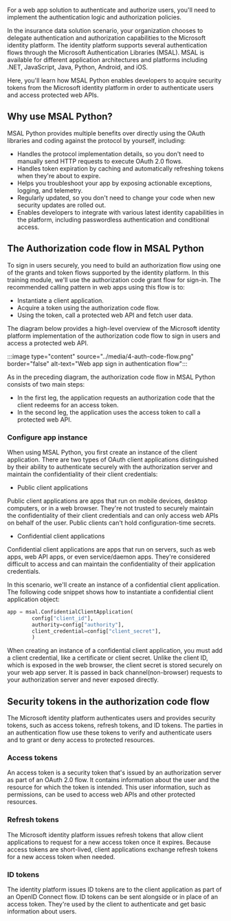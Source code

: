 For a web app solution to authenticate and authorize users, you'll need to implement the authentication logic and authorization policies.

In the insurance data solution scenario, your organization chooses to delegate authentication and authorization capabilities to the Microsoft identity platform. The identity platform supports several authentication flows through the Microsoft Authentication Libraries (MSAL). MSAL is available for different application architectures and platforms including .NET, JavaScript, Java, Python, Android, and iOS.

Here, you'll learn how MSAL Python enables developers to acquire security tokens from the Microsoft identity platform in order to authenticate users and access protected web APIs.


## Why use MSAL Python?

MSAL Python provides multiple benefits over directly using the OAuth libraries and coding against the protocol by yourself, including:

- Handles the protocol implementation details, so you don't need to manually send HTTP requests to execute OAuth 2.0 flows.
- Handles token expiration by caching and automatically refreshing tokens when they're about to expire.
- Helps you troubleshoot your app by exposing actionable exceptions, logging, and telemetry.
- Regularly updated, so you don't need to change your code when new security updates are rolled out.
- Enables developers to integrate with various latest identity capabilities in the platform, including passwordless authentication and conditional access. 

## The Authorization code flow in MSAL Python

To sign in users securely, you need to build an authorization flow using one of the grants and token flows supported by the identity platform. In this training module, we'll use the authorization code grant flow for sign-in. The recommended calling pattern in web apps using this flow is to:

- Instantiate a client application. 
- Acquire a token using the authorization code flow.
- Using the token, call a protected web API and fetch user data.

The diagram below provides a high-level overview of the Microsoft identity platform implementation of the authorization code flow to sign in users and access a protected web API.

:::image type="content" source="../media/4-auth-code-flow.png" border="false" alt-text="Web app sign in authentication flow":::

As in the preceding diagram, the authorization code flow in MSAL Python consists of two main steps:

- In the first leg, the application requests an authorization code that the client redeems for an access token. 
- In the second leg, the application uses the access token to call a protected web API.

### Configure app instance

When using MSAL Python, you first create an instance of the client application. There are two types of OAuth client applications distinguished by their ability to authenticate securely with the authorization server and maintain the confidentiality of their client credentials:

- Public client applications

Public client applications are apps that run on mobile devices, desktop computers, or in a web browser. They're not trusted to securely maintain the confidentiality of their client credentials and can only access web APIs on behalf of the user. Public clients can't hold configuration-time secrets.

- Confidential client applications

Confidential client applications are apps that run on servers, such as web apps, web API apps, or even service/daemon apps. They're considered difficult to access and can maintain the confidentiality of their application credentials.

In this scenario, we'll create an instance of a confidential client application. The following code snippet shows how to instantiate a confidential client application object: 

```python
app = msal.ConfidentialClientApplication(
        config["client_id"],
        authority=config["authority"],
        client_credential=config["client_secret"],
        )
```

When creating an instance of a confidential client application, you must add a client credential, like a certificate or client secret. Unlike the client ID, which is exposed in the web browser, the client secret is stored securely on your web app server. It is passed in back channel(non-browser) requests to your authorization server and never exposed directly. 

## Security tokens in the authorization code flow

The Microsoft identity platform authenticates users and provides security tokens, such as access tokens, refresh tokens, and ID tokens. The parties in an authentication flow use these tokens to verify and authenticate users and to grant or deny access to protected resources.

### Access tokens

An access token is a security token that's issued by an authorization server as part of an OAuth 2.0 flow. It contains information about the user and the resource for which the token is intended. This user information, such as permissions, can be used to access web APIs and other protected resources.

### Refresh tokens

The Microsoft identity platform issues refresh tokens that allow client applications to request for a new access token once it expires. Because access tokens are short-lived, client applications exchange refresh tokens for a new access token when needed.

### ID tokens

The identity platform issues ID tokens are to the client application as part of an OpenID Connect flow. ID tokens can be sent alongside or in place of an access token. They're used by the client to authenticate and get basic information about users.